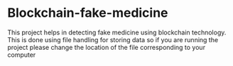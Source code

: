 # Blockchain-fake-medicine
This project helps in detecting fake medicine using blockchain technology.
This is done using file handling for storing data so if you are running the project please change the location of the file corresponding to your computer

